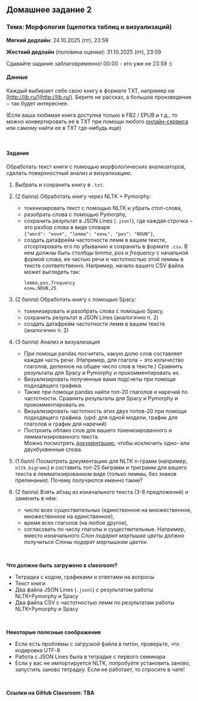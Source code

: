 ## Домашнее задание 2

### **Тема: Морфология (щепотка таблиц и визуализаций)**

**Мягкий дедлайн**: 24.10.2025 (пт), 23:59

**Жесткий дедлайн** (половина оценки): 31.10.2025 (пт), 23:59

Сдавайте задание заблаговременно! 00:00 - это уже не 23:59 :)
<br>

#### **Данные**
Каждый выбирает себе свою книгу в формате TXT, например на [http://lib.ru/](http://lib.ru/). Берите не рассказ, а большое произведение $-$ так будет интереснее. 

(Если ваша любимая книга доступна только в FB2 / EPUB и т.д., то можно конвертировать ее в TXT при помощи любого [онлайн-сервиса](https://convertio.co/ru/fb2-txt/) или самому найти ее в TXT где-нибудь еще)

<br>

#### **Задание**
Обработать текст книги с помощью морфологических анализаторов, сделать поверхностный анализ и визуализацию.

1. Выбрать и сохранить книгу в `.txt`.
2. (2 балла) Обработать книгу через NLTK + Pymorphy:
    - токенизировать текст с помощью NLTK и убрать стоп-слова,
    - разобрать слова с помощью Pymorphy,
    - сохранить результат в JSON Lines (`.jsonl`), где каждая строчка $-$ это разбор слова в виде словаря<br>`{"word": "коня", "lemma": "конь", "pos": "NOUN"}`,
    - создать датафрейм частотности лемм в вашем тексте, отсортировать его по убыванию и сохранить в формате `.csv`. В нем должны быть столбцы *lemma*, *pos* и *frequency* с начальной формой слова, ее частью речи и частотностью этой леммы в тексте соответственно. Например, начало вашего CSV файла может выглядеть так:
		```
		lemma,pos,frequency
		конь,NOUN,25
		```
3. (2 балла) Обработать книгу с помощью Spacy:
    - токенизировать и разобрать слова с помощью Spacy,
    - сохранить результат в JSON Lines (аналогично п. 2)
    - создать датафрейм частотности лемм в вашем тексте (аналогично п. 2)

4. (3 балла) Анализ и визуализация
    - При помощи pandas посчитать, какую долю слов составляет каждая часть речи. (Например, для глагола $-$ это количество глаголов, деленное на общее число слов в тексте.) Сравнить результаты для Spacy и Pymorphy и прокомментировать их.<br>
	- Визуализировать полученные вами подсчеты при помощи подходящего графика.
    - Также при помощи pandas найти топ-20 глаголов и наречий по частотности. Сравнить результаты для Spacy и Pymorphy и прокомментировать их.<br>
	- Визуализировать частотность этих двух топов-20 при помощи подходящего графика. (upd: для одной модели, график для глаголов и график для наречий)
    - Построить облако слов для вашего токенизированного и лемматизированного текста.<br>
      Можно посмотреть [документацию](https://amueller.github.io/word_cloud/generated/wordcloud.WordCloud.html#wordcloud.WordCloud), чтобы исключить одно- или двухбуквенные слова.

5. (1 балл) Посмотреть документацию для NLTK n-грамм (например, `nltk.bigrams`) и составить топ-25 биграмм и триграмм для вашего текста в лемматизированном виде (только леммы, без знаков препинания). Почему получаются именно такие?
6. (2 балла) Взять абзац из изначального текста (3-8 предложений) и заменить в нём:
	- число всех существительных (единственное на множественное, множественное на единственное),
	- время всех глаголов (на любое другое), 
	- согласовать по числу глаголы и существительные. 
	Например, вместо изначального *Слон подарил мартышке цветы* должно получиться *Слоны подарят мартышкам цветок*.
<br>

**Что должно быть загружено в classroom?**
- Тетрадка с кодом, графиками и ответами на вопросы
- Текст книги
- Два файла JSON Lines (`.jsonl`) c результатом работы NLTK+Pymorphy и Spacy
- Два файла CSV c частотностью лемм по результатам работы NLTK+Pymorphy и Spacy

<br>

**Некоторые полезные соображения**
- Если есть проблемы с загрузкой файла в питон, проверьте, что кодировка UTF-8
- Работа с JSON Lines была в тетрадке с первого семинара
- Если у вас не импортируется NLTK, попробуйте установить заново, запустить заново тетрадку. Если не работает, то спросите в чате!

<br>

**Ссылки на GiHub Classroom: TBA**
